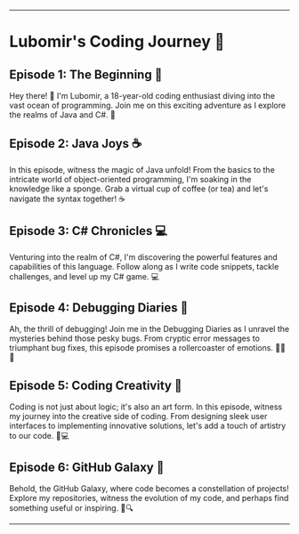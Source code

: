 

---

# Lubomir's Coding Journey 🚀

## Episode 1: The Beginning 🌱

Hey there! 👋 I'm Lubomir, a 18-year-old coding enthusiast diving into the vast ocean of programming. Join me on this exciting adventure as I explore the realms of Java and C#. 🚀

## Episode 2: Java Joys ☕

In this episode, witness the magic of Java unfold! From the basics to the intricate world of object-oriented programming, I'm soaking in the knowledge like a sponge. Grab a virtual cup of coffee (or tea) and let's navigate the syntax together! ☕

## Episode 3: C# Chronicles 💻

Venturing into the realm of C#, I'm discovering the powerful features and capabilities of this language. Follow along as I write code snippets, tackle challenges, and level up my C# game. 💻

## Episode 4: Debugging Diaries 🐛

Ah, the thrill of debugging! Join me in the Debugging Diaries as I unravel the mysteries behind those pesky bugs. From cryptic error messages to triumphant bug fixes, this episode promises a rollercoaster of emotions. 🕵️‍♂️🐞

## Episode 5: Coding Creativity 🎨

Coding is not just about logic; it's also an art form. In this episode, witness my journey into the creative side of coding. From designing sleek user interfaces to implementing innovative solutions, let's add a touch of artistry to our code. 🎨💻

## Episode 6: GitHub Galaxy 🌌

Behold, the GitHub Galaxy, where code becomes a constellation of projects! Explore my repositories, witness the evolution of my code, and perhaps find something useful or inspiring. 🌌🔍

---
